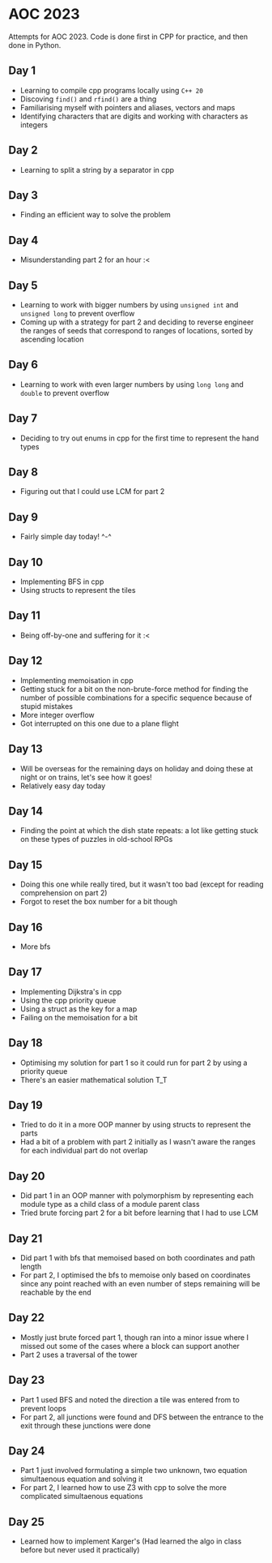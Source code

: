 # AOC 2023
Attempts for AOC 2023. Code is done first in CPP for practice, and then done in Python.

## Day 1
* Learning to compile cpp programs locally using `C++ 20`
* Discoving `find()` and `rfind()` are a thing
* Familiarising myself with pointers and aliases, vectors and maps
* Identifying characters that are digits and working with characters as integers

## Day 2
* Learning to split a string by a separator in cpp

## Day 3
* Finding an efficient way to solve the problem

## Day 4
* Misunderstanding part 2 for an hour :<

## Day 5
* Learning to work with bigger numbers by using `unsigned int` and `unsigned long` to prevent overflow
* Coming up with a strategy for part 2 and deciding to reverse engineer the ranges of seeds that correspond to ranges of locations, sorted by ascending location

## Day 6
* Learning to work with even larger numbers by using `long long` and `double` to prevent overflow

## Day 7
* Deciding to try out enums in cpp for the first time to represent the hand types

## Day 8
* Figuring out that I could use LCM for part 2

## Day 9
* Fairly simple day today! ^-^

## Day 10
* Implementing BFS in cpp
* Using structs to represent the tiles

## Day 11
* Being off-by-one and suffering for it :<

## Day 12
* Implementing memoisation in cpp
* Getting stuck for a bit on the non-brute-force method for finding the number of possible combinations for a specific sequence because of stupid mistakes
* More integer overflow
* Got interrupted on this one due to a plane flight

## Day 13
* Will be overseas for the remaining days on holiday and doing these at night or on trains, let's see how it goes!
* Relatively easy day today

## Day 14
* Finding the point at which the dish state repeats: a lot like getting stuck on these types of puzzles in old-school RPGs

## Day 15
* Doing this one while really tired, but it wasn't too bad (except for reading comprehension on part 2)
* Forgot to reset the box number for a bit though

## Day 16
* More bfs

## Day 17
* Implementing Dijkstra's in cpp 
* Using the cpp priority queue
* Using a struct as the key for a map
* Failing on the memoisation for a bit

## Day 18
* Optimising my solution for part 1 so it could run for part 2 by using a priority queue
* There's an easier mathematical solution T_T

## Day 19
* Tried to do it in a more OOP manner by using structs to represent the parts
* Had a bit of a problem with part 2 initially as I wasn't aware the ranges for each individual part do not overlap

## Day 20
* Did part 1 in an OOP manner with polymorphism by representing each module type as a child class of a module parent class
* Tried brute forcing part 2 for a bit before learning that I had to use LCM

## Day 21
* Did part 1 with bfs that memoised based on both coordinates and path length
* For part 2, I optimised the bfs to memoise only based on coordinates since any point reached with an even number of steps remaining will be reachable by the end

## Day 22
* Mostly just brute forced part 1, though ran into a minor issue where I missed out some of the cases where a block can support another
* Part 2 uses a traversal of the tower

## Day 23
* Part 1 used BFS and noted the direction a tile was entered from to prevent loops
* For part 2, all junctions were found and DFS between the entrance to the exit through these junctions were done

## Day 24
* Part 1 just involved formulating a simple two unknown, two equation simultaenous equation and solving it
* For part 2, I learned how to use Z3 with cpp to solve the more complicated simultaenous equations

## Day 25
* Learned how to implement Karger's (Had learned the algo in class before but never used it practically)
